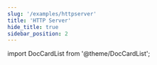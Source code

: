 ```yaml
---
slug: '/examples/httpserver'
title: 'HTTP Server'
hide_title: true
sidebar_position: 2
---
```


import DocCardList from '@theme/DocCardList';

<DocCardList />